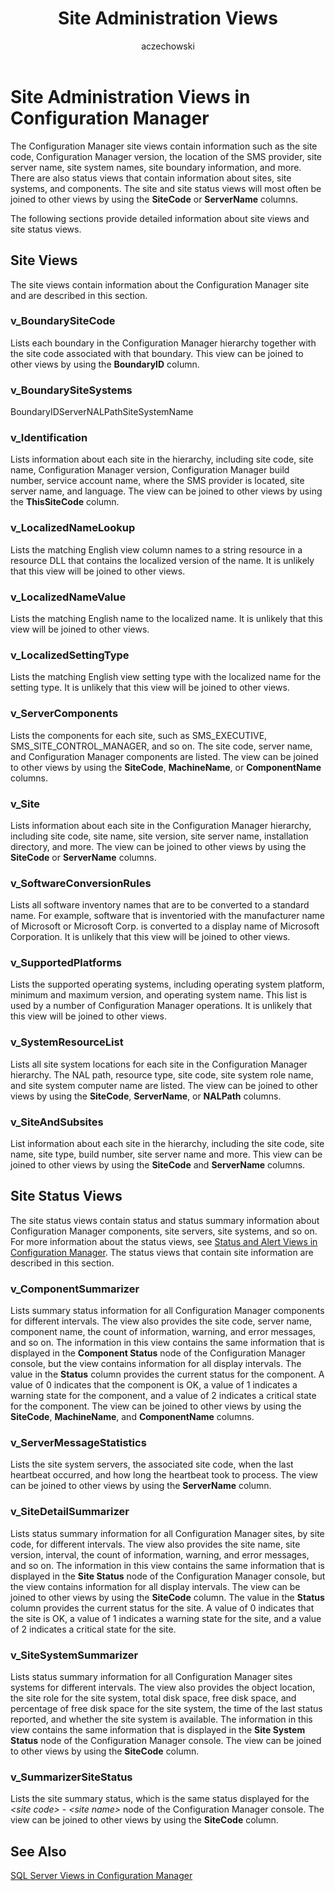 ﻿---
title: Site Administration Views
titleSuffix: Configuration Manager
description: Information such as the site code, Configuration Manager version, and the location of the SMS provider.
ms.date: 04/30/2019
ms.prod: configuration-manager
ms.technology: configmgr-other #app client compliance hybrid osd protect sum
ms.topic: conceptual
ms.collection: M365-identity-device-management
ms.assetid: 7c8ca172-c5de-4f13-90e4-039eb3913577
author: aczechowski
ms.author: aaroncz
manager: dougeby
---

# Site Administration Views in Configuration Manager

The Configuration Manager site views contain information such as the site code, Configuration Manager version, the location of the SMS provider, site server name, site system names, site boundary information, and more. There are also status views that contain information about sites, site systems, and components. The site and site status views will most often be joined to other views by using the **SiteCode** or **ServerName** columns.

The following sections provide detailed information about site views and site status views.

## Site Views

The site views contain information about the Configuration Manager site and are described in this section.

### v_BoundarySiteCode

Lists each boundary in the Configuration Manager hierarchy together with the site code associated with that boundary.
This view can be joined to other views by using the **BoundaryID** column.

### v_BoundarySiteSystems

BoundaryIDServerNALPathSiteSystemName

### v_Identification

Lists information about each site in the hierarchy, including site code, site name, Configuration Manager version, Configuration Manager build number, service account name, where the SMS provider is located, site server name, and language.
The view can be joined to other views by using the **ThisSiteCode** column.

### v_LocalizedNameLookup

Lists the matching English view column names to a string resource in a resource DLL that contains the localized version of the name.
It is unlikely that this view will be joined to other views.

### v_LocalizedNameValue

Lists the matching English name to the localized name.
It is unlikely that this view will be joined to other views.

### v_LocalizedSettingType

Lists the matching English view setting type with the localized name for the setting type.
It is unlikely that this view will be joined to other views.

### v_ServerComponents

Lists the components for each site, such as SMS_EXECUTIVE, SMS_SITE_CONTROL_MANAGER, and so on. The site code, server name, and Configuration Manager components are listed.
The view can be joined to other views by using the **SiteCode**, **MachineName**, or **ComponentName** columns.

### v_Site

Lists information about each site in the Configuration Manager hierarchy, including site code, site name, site version, site server name, installation directory, and more.
The view can be joined to other views by using the **SiteCode** or **ServerName** columns.

### v_SoftwareConversionRules

Lists all software inventory names that are to be converted to a standard name. For example, software that is inventoried with the manufacturer name of Microsoft or Microsoft Corp. is converted to a display name of Microsoft Corporation.
It is unlikely that this view will be joined to other views.

### v_SupportedPlatforms

Lists the supported operating systems, including operating system platform, minimum and maximum version, and operating system name. This list is used by a number of Configuration Manager operations.
It is unlikely that this view will be joined to other views.

### v_SystemResourceList

Lists all site system locations for each site in the Configuration Manager hierarchy. The NAL path, resource type, site code, site system role name, and site system computer name are listed.
The view can be joined to other views by using the **SiteCode**, **ServerName**, or **NALPath** columns.

### v_SiteAndSubsites

List information about each site in the hierarchy, including the site code, site name, site type, build number, site server name and more.
This view can be joined to other views by using the **SiteCode** and **ServerName** columns.

## Site Status Views

The site status views contain status and status summary information about Configuration Manager components, site servers, site systems, and so on. For more information about the status views, see [Status and Alert Views in Configuration Manager](status-alert-views-configuration-manager.md). The status views that contain site information are described in this section.

### v_ComponentSummarizer

Lists summary status information for all Configuration Manager components for different intervals. The view also provides the site code, server name, component name, the count of information, warning, and error messages, and so on. The information in this view contains the same information that is displayed in the **Component Status** node of the Configuration Manager console, but the view contains information for all display intervals. The value in the **Status** column provides the current status for the component. A value of 0 indicates that the component is OK, a value of 1 indicates a warning state for the component, and a value of 2 indicates a critical state for the component.
The view can be joined to other views by using the **SiteCode**, **MachineName**, and **ComponentName** columns.

### v_ServerMessageStatistics

Lists the site system servers, the associated site code, when the last heartbeat occurred, and how long the heartbeat took to process.
The view can be joined to other views by using the **ServerName** column.

### v_SiteDetailSummarizer
Lists status summary information for all Configuration Manager sites, by site code, for different intervals. The view also provides the site name, site version, interval, the count of information, warning, and error messages, and so on. The information in this view contains the same information that is displayed in the **Site Status** node of the Configuration Manager console, but the view contains information for all display intervals.
The view can be joined to other views by using the **SiteCode** column. The value in the **Status** column provides the current status for the site. A value of 0 indicates that the site is OK, a value of 1 indicates a warning state for the site, and a value of 2 indicates a critical state for the site.

### v_SiteSystemSummarizer

Lists status summary information for all Configuration Manager sites systems for different intervals. The view also provides the object location, the site role for the site system, total disk space, free disk space, and percentage of free disk space for the site system, the time of the last status reported, and whether the site system is available. The information in this view contains the same information that is displayed in the **Site System Status** node of the Configuration Manager console.
The view can be joined to other views by using the **SiteCode** column.

### v_SummarizerSiteStatus

Lists the site summary status, which is the same status displayed for the *\<site code>* - *\<site name>* node of the Configuration Manager console.
The view can be joined to other views by using the **SiteCode** column.

## See Also

[SQL Server Views in Configuration Manager](sql-server-views-configuration-manager.md)